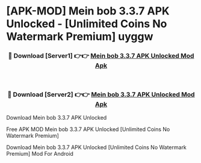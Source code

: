 # [APK-MOD] Mein bob 3.3.7 APK Unlocked - [Unlimited Coins No Watermark Premium] uyggw



<div align="center">
<h3>🔴 Download [Server1] 👉👉 <a href="https://momento.my/?title=Mein_bob_3.3.7_APK_Unlocked">Mein bob 3.3.7 APK Unlocked Mod Apk</a></h3><br>

<h3>🔴 Download [Server2] 👉👉 <a href="https://momento.my/?title=Mein_bob_3.3.7_APK_Unlocked">Mein bob 3.3.7 APK Unlocked Mod Apk</a></h3>
</div>



Download Mein bob 3.3.7 APK Unlocked 

Free APK MOD Mein bob 3.3.7 APK Unlocked [Unlimited Coins No Watermark Premium]

Download Mein bob 3.3.7 APK Unlocked [Unlimited Coins No Watermark Premium] Mod For Android
